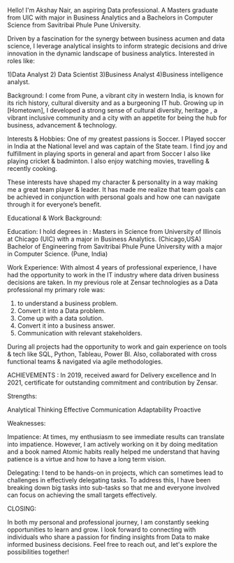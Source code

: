 Hello! I'm Akshay Nair, an aspiring Data professional. A Masters graduate from UIC with major in Business Analytics and a Bachelors in Computer Science from Savitribai Phule Pune University.

Driven by a fascination for the synergy between business acumen and data science, I leverage analytical insights to inform strategic decisions and drive innovation in the dynamic landscape of business analytics.
Interested in roles like:

1)Data Analyst
2) Data Scientist
3)Business Analyst
4)Business intelligence analyst. 

Background:
I come from Pune, a vibrant city in western India, is known for its rich history, cultural diversity and as a burgeoning IT hub. Growing up in [Hometown], I developed a strong sense of cultural diversity, heritage , a vibrant inclusive community and a city with an appetite for being the hub for business, advancement & technology.

Interests & Hobbies:
One of my greatest passions is Soccer. I Played soccer in India at the National level and was captain of the State team. I find joy and fulfillment in playing sports in general and apart from Soccer I also like playing cricket & badminton. I also enjoy watching movies, travelling & recently cooking.

These interests have shaped my character & personality in a way making me a great team player & leader. It has made me realize that team goals can be achieved in conjunction with personal goals and how one can navigate through it for everyone’s benefit. 

Educational & Work Background:

Education:
I hold degrees in :
Masters in Science from University of Illinois at Chicago (UIC) with a major in Business Analytics. (Chicago,USA)
Bachelor of Engineering from Savitribai Phule Pune University with a major in Computer Science. (Pune, India)

Work Experience:
With almost 4 years of professional experience, I have had the opportunity to work in the IT industry where data driven business decisions are taken. In my previous role at Zensar technologies as a Data professional my primary role was: 
1)	to understand a business problem. 
2)	Convert it into a Data problem.
3)	Come up with a data solution.
4)	Convert it into a business answer. 
5)	Communication with relevant stakeholders.

During all projects had the opportunity to work and gain experience on tools & tech like SQL, Python, Tableau, Power BI. Also, collaborated with cross functional teams & navigated via agile methodologies.

ACHIEVEMENTS : 
In 2019, received award for Delivery excellence and In 2021, certificate for outstanding commitment and contribution by Zensar. 

Strengths:

Analytical Thinking
Effective Communication
Adaptability
Proactive

Weaknesses:

Impatience:
At times, my enthusiasm to see immediate results can translate into impatience. However, I am actively working on it by doing meditation and a book named Atomic habits really helped me understand that having patience is a virtue and how to have a long term vision. 

Delegating:
I tend to be hands-on in projects, which can sometimes lead to challenges in effectively delegating tasks. To address this, I have been breaking down big tasks into sub-tasks so that me and everyone involved can focus on achieving the small targets effectively. 

CLOSING: 

In both my personal and professional journey, I am constantly seeking opportunities to learn and grow. I look forward to connecting with individuals who share a passion for finding insights from Data to make informed business decisions. Feel free to reach out, and let's explore the possibilities together!













